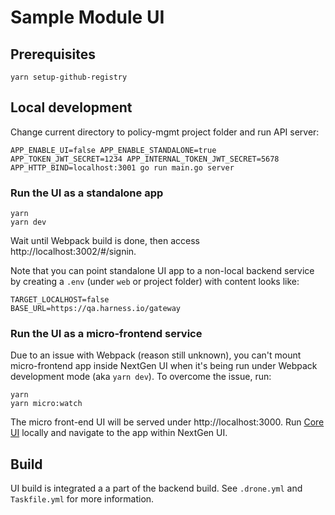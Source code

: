 # Sample Module UI

## Prerequisites

```
yarn setup-github-registry
```

## Local development

Change current directory to policy-mgmt project folder and run API server:

```
APP_ENABLE_UI=false APP_ENABLE_STANDALONE=true APP_TOKEN_JWT_SECRET=1234 APP_INTERNAL_TOKEN_JWT_SECRET=5678 APP_HTTP_BIND=localhost:3001 go run main.go server
```

### Run the UI as a standalone app

```
yarn
yarn dev
```

Wait until Webpack build is done, then access http://localhost:3002/#/signin.

Note that you can point standalone UI app to a non-local backend service by creating a `.env` (under `web` or project folder) with content looks like:

```
TARGET_LOCALHOST=false
BASE_URL=https://qa.harness.io/gateway
```

### Run the UI as a micro-frontend service

Due to an issue with Webpack (reason still unknown), you can't mount micro-frontend app inside NextGen UI when it's being run under Webpack development mode (aka `yarn dev`). To overcome the issue, run:

```
yarn
yarn micro:watch
```

The micro front-end UI will be served under http://localhost:3000. Run [Core UI](https://github.com/harness/harness-core-ui/) locally and navigate to the app within NextGen UI.

## Build

UI build is integrated a a part of the backend build. See `.drone.yml` and `Taskfile.yml` for more information.
